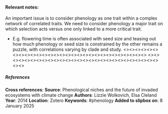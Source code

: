 #### **Relevant notes**:
An important issue is to consider phenology as one trait within a complex network of correlated traits. We need to consider phenology a major trait on which selection acts versus one only linked to a more critical trait. 
- E.g. flowering time is often associated with seed size and teasing out how much phenology or seed size is constrained by the other remains a puzzle, with correlations varying by clade and study.
<><><><><><><><><><><><><><><><><><><><><><><><><><><><><>
<><><><><><><><><><><><><><><><><><><><><><><><><><><><><>
##### References
**Cross references**: 
**Source**: Phenological niches and the future of invaded ecosystems with climate change
**Authors**: Lizzie Wolkovich, Elsa Cleland
**Year**: 2014
**Location**: Zotero
**Keywords**: #phenology 
**Added to slipbox on**: 8 January 2025
